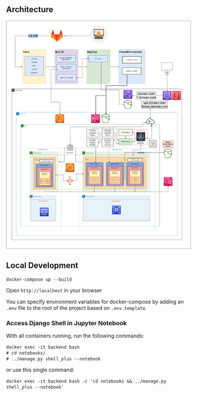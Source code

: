## Architecture

![png](/draw.png)

## Local Development

```
docker-compose up --build
```

Open `http://localhost` in your browser

You can specify environment variables for docker-compose by adding an `.env` file to the root of the project based on `.env.template`.

### Access Django Shell in Jupyter Notebook

With all containers running, run the following commands:

```
docker exec -it backend bash
# cd notebooks/
# ../manage.py shell_plus --notebook
```

or use this single command:

```
docker exec -it backend bash -c 'cd notebooks && ../manage.py shell_plus --notebook'
```
